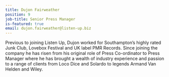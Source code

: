 ```yaml
---
title: Dujon Fairweather
position: 9
job-title: Senior Press Manager
is-featured: true
email: dujon.fairweather@listen-up.biz
---
```


Previous to joining Listen Up, Dujon worked for Southampton’s highly rated Junk Club, Lovebox Festival and UK label PMR Records. Since joining the company he has risen from his original role of Press Co-ordinator to Press Manager where he has brought a wealth of industry experience and passion to a range of clients from Loco Dice and Solardo to legends Armand Van Helden and Wiley.